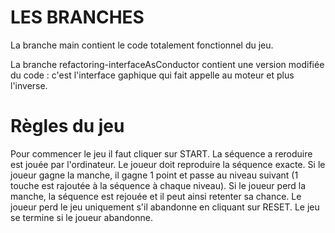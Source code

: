 # LES BRANCHES

La branche main contient le code totalement fonctionnel du jeu.

La branche refactoring-interfaceAsConductor contient une version modifiée du code :
c'est l'interface gaphique qui fait appelle au moteur et plus l'inverse.

# Règles du jeu
Pour commencer le jeu il faut cliquer sur START.
La séquence a reroduire est jouée par l'ordinateur.
Le joueur doit reproduire la séquence exacte.
Si le joueur gagne la manche, il gagne 1 point et passe au niveau suivant (1 touche est rajoutée à la séquence à chaque niveau).
Si le joueur perd la manche, la séquence est rejouée et il peut ainsi retenter sa chance.
Le joueur perd le jeu uniquement s'il abandonne en cliquant sur RESET.
Le jeu se termine si le joueur abandonne.
